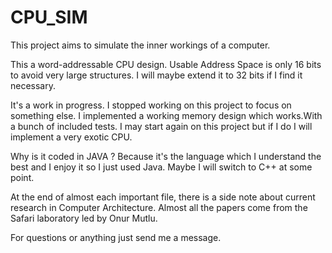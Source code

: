 # CPU_SIM
This project aims to simulate the inner workings of a computer.

This a word-addressable CPU design.
Usable Address Space is only 16 bits to avoid very large structures.
I will maybe extend it to 32 bits if I find it necessary.

It's a work in progress.
I stopped working on this project to focus on something else.
I implemented a working memory design which works.With a bunch of included tests.
I may start again on this project but if I do I will implement a very exotic CPU.

Why is it coded in JAVA ? Because it's the language which I understand the best and I enjoy it so I just used Java.
Maybe I will switch to C++ at some point.

At the end of almost each important file, there is a side note about current research in Computer Architecture.
Almost all the papers come from the Safari laboratory led by Onur Mutlu.

For questions or anything just send me a message.
